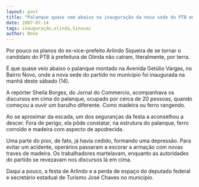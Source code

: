 ```yaml
---
layout: post
title: "Palanque quase vem abaixo na inauguração da nova sede do PTB em Olinda"
date: 2007-07-14
tags: inauguração,olinda,Sinovac
author: None
---
```

Por pouco os planos do ex-vice-prefeito Arlindo Siqueira de se tornar o candidato do PTB &agrave; prefeitura de Olinda n&atilde;o ca&iacute;ram, literalmente, por terra. 

&Eacute; que quase veio abaixo o palanque montado na Avenida Get&uacute;lio Vargas, no Bairro Novo, onde a nova sede do partido no munic&iacute;pio foi inaugurada na manh&atilde; deste s&aacute;bado (14). 

A rep&oacute;rter Sheila Borges, do Jornal do Commercio, acompanhava os discursos em cima do palanque, ocupado por cerca de 20 pessoas, quando come&ccedil;ou a ouvir um barulho diferente. Como madeira ou ferro rangendo. 

Ao se aproximar da escada, um dos seguran&ccedil;as da festa a aconselhou a descer. Fora de perigo, ela p&ocirc;de constatar, na estrutura do palanque, ferro corro&iacute;do e madeira com aspecto de apodrecida. 

Uma parte do piso, de fato, j&aacute; havia cedido, formando uma depress&atilde;o. Para evitar um acidente, oper&aacute;rios passaram a escorar a arma&ccedil;&atilde;o com novas traves de madeira. Os trabalhadores martelavam, enquanto as autoridades do partido se revezavam nos discursos l&aacute; em cima. 

Daqui a pouco, a festa de Arlindo e a perda de espa&ccedil;o do deputado federal e secret&aacute;rio estadual de Turismo Jos&eacute; Chaves no munic&iacute;pio. 